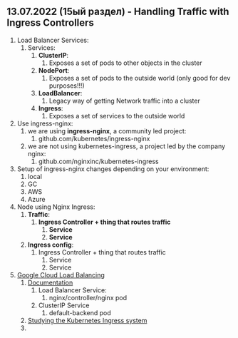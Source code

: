 ## 13.07.2022 (15ый раздел) - Handling Traffic with Ingress Controllers

1. Load Balancer Services:
   1. Services:
      1. **ClusterIP**:
         1. Exposes a set of pods to other objects in the cluster
      2. **NodePort**:
         1. Exposes a set of pods to the outside world (only good for dev purposes!!!)
      3. **LoadBalancer**:
         1. Legacy way of getting Network traffic into a cluster
      4. **Ingress**:
         1. Exposes a set of services to the outside world
2. Use ingress-nginx:
   1. we are using **ingress-nginx**, a community led project:
      1. github.com/kubernetes/ingress-nginx
   2. we are not using kubernetes-ingress, a project led by the company nginx:
      1. github.com/nginxinc/kubernetes-ingress
3. Setup of ingress-nginx changes depending on your environment:
   1. local
   2. GC
   3. AWS
   4. Azure
4. Node using Nginx Ingress:
   1. **Traffic**:
      1. **Ingress Controller + thing that routes traffic**
         1. **Service**
         2. **Service**
   2. **Ingress config**:
      1. Ingress Controller + thing that routes traffic
         1. Service
         2. Service
5. [Google Cloud Load Balancing](https://cloud.google.com/load-balancing)
   1. [Documentation](https://cloud.google.com/load-balancing#section-5)
      1. Load Balancer Service:
         1. nginx/controller/nginx pod
      2. ClusterIP Service
         1. default-backend pod
   2. [Studying the Kubernetes Ingress system](https://www.joyfulbikeshedding.com/blog/2018-03-26-studying-the-kubernetes-ingress-system.html)
   3. 